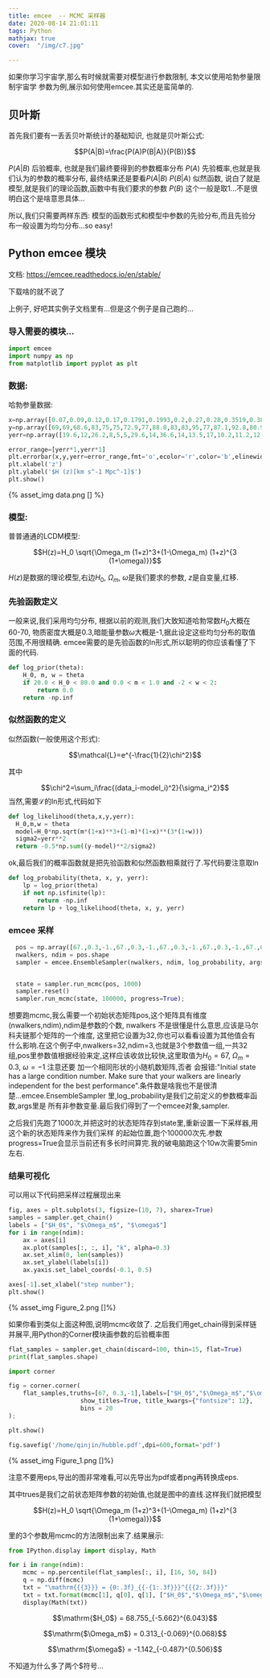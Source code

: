 ```yaml
---
title: emcee  -- MCMC 采样器
date: 2020-08-14 21:01:11
tags: Python
mathjax: true
cover:  "/img/c7.jpg"

---
```


如果你学习宇宙学,那么有时候就需要对模型进行参数限制, 本文以使用哈勃参量限制宇宙学
参数为例,展示如何使用emcee.其实还是蛮简单的.

## 贝叶斯

首先我们要有一丢丢贝叶斯统计的基础知识, 也就是贝叶斯公式:

$$P(A|B)=\frac{P(A)P(B|A)}{P(B)}$$

$P(A|B)$ 后验概率, 也就是我们最终要得到的参数概率分布
$P(A)$ 先验概率,也就是我们认为的参数的概率分布, 最终结果还是要看$P(A|B)$
$P(B|A)$ 似然函数, 说白了就是模型,就是我们的理论函数,函数中有我们要求的参数
$P(B)$ 这个一般是取1...不是很明白这个是啥意思具体...

所以,我们只需要两样东西: 模型的函数形式和模型中参数的先验分布,而且先验分布一般设置为均匀分布...so easy!

## Python emcee 模块

文档: https://emcee.readthedocs.io/en/stable/

下载啥的就不说了

上例子, 好吧其实例子文档里有...但是这个例子是自己跑的...


### 导入需要的模块...

```python
import emcee
import numpy as np
from matplotlib import pyplot as plt

```

### 数据:
哈勃参量数据:

```python
x=np.array([0.07,0.09,0.12,0.17,0.1791,0.1993,0.2,0.27,0.28,0.3519,0.3802,0.4,0.4004,0.4247,0.4497,0.4783,0.48,0.5929,0.6797,0.7812,0.8754,0.88,0.9,1.037,1.3,1.363,1.43,1.53,1.75,1.965])
y=np.array([69,69,68.6,83,75,75,72.9,77,88.8,83,83,95,77,87.1,92.8,80.9,97,104,92,105,125,90,117,154,168,160,177,140,202,186.5])
yerr=np.array([19.6,12,26.2,8,5,5,29.6,14,36.6,14,13.5,17,10.2,11.2,12.9,9,62,13,8,12,17,40,23,20,17,33.6,18,14,40,50.4])

error_range=[yerr*1,yerr*1]
plt.errorbar(x,y,yerr=error_range,fmt='o',ecolor='r',color='b',elinewidth=1,capsize=2,ms=2,mfc='y',mec='b')
plt.xlabel('z')
plt.ylabel('$H (z)[km s^-1 Mpc^-1]$')
plt.show()

```

{% asset_img data.png [] %}

### 模型:
普普通通的LCDM模型:

$$H(z)=H_0 \sqrt{\Omega_m (1+z)^3+(1-\Omega_m) (1+z)^{3 (1+\omega)}}$$

$H(z)$是数据的理论模型,右边$H_0$, $\Omega_m$, $\omega$是我们要求的参数, $z$是自变量,红移.

### 先验函数定义
一般来说,我们采用均匀分布, 根据以前的观测,我们大致知道哈勃常数$H_0$大概在60-70,
物质密度大概是0.3,暗能量参数$\omega$大概是-1,据此设定这些均匀分布的取值范围,不用很精确.
emcee需要的是先验函数的ln形式,所以聪明的你应该看懂了下面的代码.

```python
def log_prior(theta):
    H_0, m, w = theta
    if 20.0 < H_0 < 80.0 and 0.0 < m < 1.0 and -2 < w < 2:
        return 0.0
    return -np.inf

```

### 似然函数的定义
似然函数(一般使用这个形式):

$$\mathcal{L}=e^{-\frac{1}{2}\chi^2}$$

其中

$$\chi^2=\sum_i\frac{(data_i-model_i)^2}{\sigma_i^2}$$
当然,需要$\mathcal{L}$的ln形式,代码如下

```python
def log_likelihood(theta,x,y,yerr):
  H_0,m,w = theta
  model=H_0*np.sqrt(m*(1+x)**3+(1-m)*(1+x)**(3*(1+w)))
  sigma2=yerr**2
  return -0.5*np.sum((y-model)**2/sigma2)

```

ok,最后我们的概率函数就是把先验函数和似然函数相乘就行了.写代码要注意取ln

```python
def log_probability(theta, x, y, yerr):
    lp = log_prior(theta)
    if not np.isfinite(lp):
        return -np.inf
    return lp + log_likelihood(theta, x, y, yerr)

```

### emcee 采样

```python
  pos = np.array([67.,0.3,-1.,67.,0.3,-1.,67.,0.3,-1.,67.,0.3,-1.,67.,0.3,-1.,67.,0.3,-1.,67.,0.3,-1.,67.,0.3,-1.,67.,0.3,-1.,67.,0.3,-1.,67.,0.3,-1.,67.,0.3,-1.,67.,0.3,-1.,67.,0.3,-1.,67.,0.3,-1.,67.,0.3,-1.,67.,0.3,-1.,67.,0.3,-1.,67.,0.3,-1.,67.,0.3,-1.,67.,0.3,-1.,67.,0.3,-1.,67.,0.3,-1.,67.,0.3,-1.,67.,0.3,-1.,67.,0.3,-1.,67.,0.3,-1.,67.,0.3,-1.,67.,0.3,-1.,67.,0.3,-1.,67.,0.3,-1.,67.,0.3,-1.]).reshape(32,3) + 1e-4 * np.random.randn(32, 3)
  nwalkers, ndim = pos.shape
  sampler = emcee.EnsembleSampler(nwalkers, ndim, log_probability, args=(x, y, yerr))


  state = sampler.run_mcmc(pos, 1000)
  sampler.reset()
  sampler.run_mcmc(state, 100000, progress=True);

```

  想要跑mcmc,我么需要一个初始状态矩阵pos,这个矩阵具有维度(nwalkers,ndim),ndim是参数的个数,  nwalkers
  不是很懂是什么意思,应该是马尔科夫链那个矩阵的一个维度,  这里把它设置为32,你也可以看看设置为其他值会有什么影响.在这个例子中,nwalkers=32,ndim=3,也就是3个参数值一组,一共32组,pos里参数值根据经验来定,这样应该收敛比较快,这里取值为$H_0=67$, $\Omega_m=0.3$, $\omega=-1$ 注意还要  加一个相同形状的小随机数矩阵,否者
  会报错:"Initial state has a large condition number. Make sure that your walkers are linearly
  independent for the best performance".条件数是啥我也不是很清楚...emcee.EnsembleSampler 里,log_probability是我们之前定义的参数概率函数,args里是
  所有非参数变量.最后我们得到了一个emcee对象,sampler.

之后我们先跑了1000次,并把这时的状态矩阵存到state里,重新设置一下采样器,用这个新的状态矩阵来作为我们采样
的起始位置,跑个100000次先.参数progress=True会显示当前还有多长时间算完.我的破电脑跑这个10w次需要5min左右.

### 结果可视化

可以用以下代码把采样过程展现出来

```python
fig, axes = plt.subplots(3, figsize=(10, 7), sharex=True)
samples = sampler.get_chain()
labels = ["$H_0$", "$\Omega_m$", "$\omega$"]
for i in range(ndim):
    ax = axes[i]
    ax.plot(samples[:, :, i], "k", alpha=0.3)
    ax.set_xlim(0, len(samples))
    ax.set_ylabel(labels[i])
    ax.yaxis.set_label_coords(-0.1, 0.5)

axes[-1].set_xlabel("step number");
plt.show()

```
{% asset_img Figure_2.png []%}

如果你看到类似上面这种图,说明mcmc收敛了.
之后我们用get_chain得到采样链并展平,用Python的Corner模块画参数的后验概率图

```python
flat_samples = sampler.get_chain(discard=100, thin=15, flat=True)
print(flat_samples.shape)

import corner

fig = corner.corner(
    flat_samples,truths=[67, 0.3,-1],labels=["$H_0$","$\Omega_m$","$\omega$"],
                    show_titles=True, title_kwargs={"fontsize": 12},
                    bins = 20
);

plt.show()

fig.savefig('/home/qinjin/hubble.pdf',dpi=600,format='pdf')

```

{% asset_img Figure_1.png []%}

注意不要用eps,导出的图非常难看,可以先导出为pdf或者png再转换成eps.

其中trues是我们之前状态矩阵参数的初始值,也就是图中的直线.这样我们就把模型

$$H(z)=H_0 \sqrt{\Omega_m (1+z)^3+(1-\Omega_m) (1+z)^{3 (1+\omega)}}$$

里的3个参数用mcmc的方法限制出来了.结果展示:

```python
from IPython.display import display, Math

for i in range(ndim):
    mcmc = np.percentile(flat_samples[:, i], [16, 50, 84])
    q = np.diff(mcmc)
    txt = "\mathrm{{{3}}} = {0:.3f}_{{-{1:.3f}}}^{{{2:.3f}}}"
    txt = txt.format(mcmc[1], q[0], q[1], ["$H_0$","$\Omega_m$","$\omega$"][i])
    display(Math(txt))

```

$$\mathrm{$H_0$} = 68.755_{-5.662}^{6.043}$$

$$\mathrm{$\Omega_m$} = 0.313_{-0.069}^{0.068}$$

$$\mathrm{$\omega$} = -1.142_{-0.487}^{0.506}$$

不知道为什么多了两个$符号...
